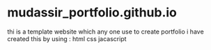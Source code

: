 # mudassir_portfolio.github.io
thi is a template website which any one use to create portfolio
i have created this by using :
html
css
jacascript
